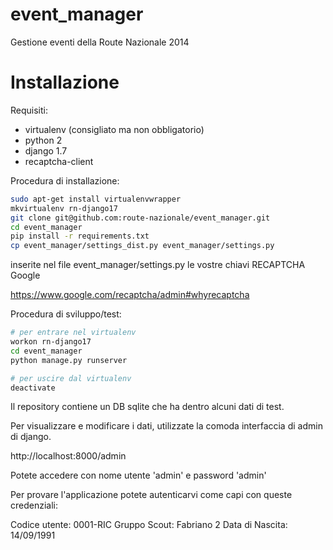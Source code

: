 event_manager
==================
Gestione eventi della Route Nazionale 2014


Installazione
=============
Requisiti:

* virtualenv (consigliato ma non obbligatorio)
* python 2
* django 1.7
* recaptcha-client

Procedura di installazione:

```sh
sudo apt-get install virtualenvwrapper
mkvirtualenv rn-django17
git clone git@github.com:route-nazionale/event_manager.git
cd event_manager
pip install -r requirements.txt
cp event_manager/settings_dist.py event_manager/settings.py
```
inserite nel file event_manager/settings.py le vostre chiavi RECAPTCHA Google

https://www.google.com/recaptcha/admin#whyrecaptcha

Procedura di sviluppo/test:

```sh
# per entrare nel virtualenv
workon rn-django17
cd event_manager
python manage.py runserver

# per uscire dal virtualenv
deactivate
```

Il repository contiene un DB sqlite che ha dentro alcuni dati di test.

Per visualizzare e modificare i dati, utilizzate la comoda interfaccia di admin di django.

http://localhost:8000/admin

Potete accedere con nome utente 'admin' e password 'admin'

Per provare l'applicazione potete autenticarvi come capi con queste credenziali:

Codice utente: 0001-RIC
Gruppo Scout: Fabriano 2
Data di Nascita: 14/09/1991
